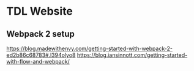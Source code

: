 # TDL Website

## Webpack 2 setup

https://blog.madewithenvy.com/getting-started-with-webpack-2-ed2b86c68783#.l394olyo8
https://blog.iansinnott.com/getting-started-with-flow-and-webpack/
